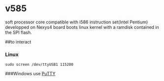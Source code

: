 # v585
soft processor core compatible with i586 instruction set(Intel Pentium) developped on Nexys4 board boots linux kernel with a ramdisk contained in the SPI flash.

##to interact

### Linux
    sudo screen /dev/ttyUSB1 115200
  
###Windows
    use [PuTTY](http://www.putty.org/)

